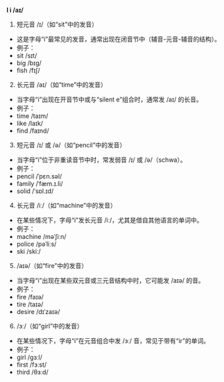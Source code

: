 **I i /aɪ/**


1. 短元音 /ɪ/（如“sit”中的发音）

 * 这是字母“i”最常见的发音，通常出现在闭音节中（辅音-元音-辅音的结构）。
 * 例子：
 * sit /sɪt/
 * big /bɪɡ/
 * fish /fɪʃ/

2. 长元音 /aɪ/（如“time”中的发音）

 * 当字母“i”出现在开音节中或与“silent e”组合时，通常发 /aɪ/ 的长音。
 * 例子：
 * time /taɪm/
 * like /laɪk/
 * find /faɪnd/

3. 短元音 /ɪ/ 或 /ə/（如“pencil”中的发音）

 * 当字母“i”位于非重读音节中时，常发弱音 /ɪ/ 或 /ə/（schwa）。
 * 例子：
 * pencil /ˈpɛn.səl/
 * family /ˈfæm.ɪ.li/
 * solid /ˈsɒl.ɪd/

4. 长元音 /iː/（如“machine”中的发音）

 * 在某些情况下，字母“i”发长元音 /iː/，尤其是借自其他语言的单词中。
 * 例子：
 * machine /məˈʃiːn/
 * police /pəˈliːs/
 * ski /skiː/

5. /aɪə/（如“fire”中的发音）

 * 当字母“i”出现在某些双元音或三元音结构中时，它可能发 /aɪə/ 的音。
 * 例子：
 * fire /faɪə/
 * tire /taɪə/
 * desire /dɪˈzaɪə/

6. /ɜː/（如“girl”中的发音）

 * 在某些情况下，字母“i”在元音组合中发 /ɜː/ 音，常见于带有“ir”的单词。
 * 例子：
 * girl /ɡɜːl/
 * first /fɜːst/
 * third /θɜːd/
